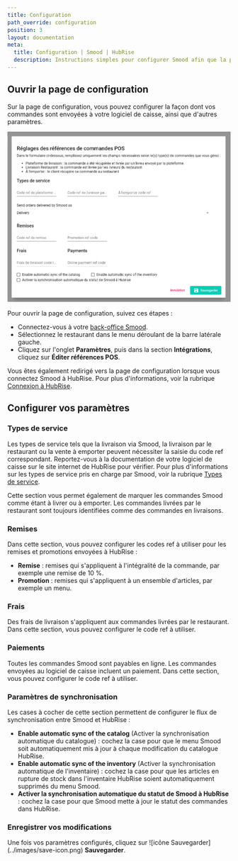 ```yaml
---
title: Configuration
path_override: configuration
position: 3
layout: documentation
meta:
  title: Configuration | Smood | HubRise
  description: Instructions simples pour configurer Smood afin que la plateforme fonctionne parfaitement avec le logiciel de caisse ou d'autres applications connectées à HubRise.
---
```


## Ouvrir la page de configuration

Sur la page de configuration, vous pouvez configurer la façon dont vos commandes sont envoyées à votre logiciel de caisse, ainsi que d'autres paramètres.

![Page de configuration Smood](./images/003-configuration.png)

Pour ouvrir la page de configuration, suivez ces étapes :

- Connectez-vous à votre [back-office Smood](https://manager.smood.ch/).
- Sélectionnez le restaurant dans le menu déroulant de la barre latérale gauche.
- Cliquez sur l'onglet **Paramètres**, puis dans la section **Intégrations**, cliquez sur **Éditer références POS**.

Vous êtes également redirigé vers la page de configuration lorsque vous connectez Smood à HubRise. Pour plus d'informations, voir la rubrique [Connexion à HubRise](/apps/smood/connexion-hubrise).

## Configurer vos paramètres

### Types de service

Les types de service tels que la livraison via Smood, la livraison par le restaurant ou la vente à emporter peuvent nécessiter la saisie du code ref correspondant. Reportez-vous à la documentation de votre logiciel de caisse sur le site internet de HubRise pour vérifier. Pour plus d'informations sur les types de service pris en charge par Smood, voir la rubrique [Types de service](/apps/smood/terminologie#types-de-service).

Cette section vous permet également de marquer les commandes Smood comme étant à livrer ou à emporter. Les commandes livrées par le restaurant sont toujours identifiées comme des commandes en livraisons.

### Remises

Dans cette section, vous pouvez configurer les codes ref à utiliser pour les remises et promotions envoyées à HubRise :

- **Remise** : remises qui s'appliquent à l'intégralité de la commande, par exemple une remise de 10 %.
- **Promotion** : remises qui s'appliquent à un ensemble d'articles, par exemple un menu.

### Frais

Des frais de livraison s'appliquent aux commandes livrées par le restaurant. Dans cette section, vous pouvez configurer le code ref à utiliser.

### Paiements

Toutes les commandes Smood sont payables en ligne. Les commandes envoyées au logiciel de caisse incluent un paiement. Dans cette section, vous pouvez configurer le code ref à utiliser.

### Paramètres de synchronisation

Les cases à cocher de cette section permettent de configurer le flux de synchronisation entre Smood et HubRise :

- **Enable automatic sync of the catalog** (Activer la synchronisation automatique du catalogue) : cochez la case pour que le menu Smood soit automatiquement mis à jour à chaque modification du catalogue HubRise.
- **Enable automatic sync of the inventory** (Activer la synchronisation automatique de l'inventaire) : cochez la case pour que les articles en rupture de stock dans l'inventaire HubRise soient automatiquement supprimés du menu Smood.
- **Activer la synchronisation automatique du statut de Smood à HubRise** : cochez la case pour que Smood mette à jour le statut des commandes dans HubRise.

### Enregistrer vos modifications

Une fois vos paramètres configurés, cliquez sur <InlineImage width="24" height="24">!\[icône Sauvegarder\](../images/save-icon.png)</InlineImage>&nbsp;**Sauvegarder**.
